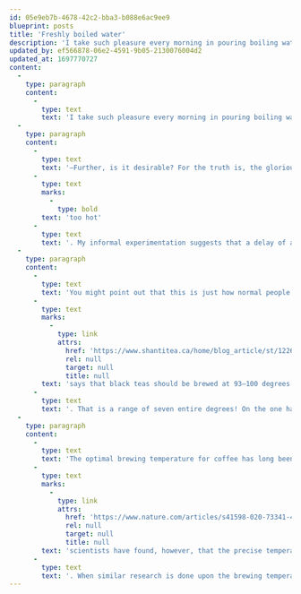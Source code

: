 ```yaml
---
id: 05e9eb7b-4678-42c2-bba3-b088e6ac9ee9
blueprint: posts
title: 'Freshly boiled water'
description: 'I take such pleasure every morning in pouring boiling water over first Jocelyn''s tea bag, then mine, and seeing the rich red-brown cloud of flavour instantly blossom out from each in turn and grow to fill each cup.'
updated_by: ef566878-06e2-4591-9b05-2130076004d2
updated_at: 1697770727
content:
  -
    type: paragraph
    content:
      -
        type: text
        text: 'I take such pleasure every morning in pouring boiling water over first Jocelyn''s tea bag, then mine, and seeing the rich red-brown cloud of flavour instantly blossom out from each in turn and grow to fill each cup. Except the water is not literally boiling at that point, is it?—it loses heat in the course of being poured. And there is always a little span of time between the shutting off of the kettle and the pouring of the tea – poised though I may be over the counter, teacups already prepared, I can only react and move the kettle so quickly. Persons wise in these matters say that black tea should be brewed with boiling water: but is that even possible?'
  -
    type: paragraph
    content:
      -
        type: text
        text: '—Further, is it desirable? For the truth is, the glorious cloud of tannins does not always bloom forth from the tea bag with equal swiftness – so I have observed; some cups of tea are potent and cheering, others weak and piteous. You may expect the latter to result from water that is not hot enough, and that is certainly true; my contention, however, is that it can equally arise from water that is '
      -
        type: text
        marks:
          -
            type: bold
        text: 'too hot'
      -
        type: text
        text: '. My informal experimentation suggests that a delay of a second or two after the water boils – really a mere lack of haste in pouring the water – greatly benefits the quality of the resulting tea.'
  -
    type: paragraph
    content:
      -
        type: text
        text: 'You might point out that this is just how normal people make tea and that only I would ever aspire to transfer boiling water onto a teabag instantaneously. That is true, but I believe my observations are still a valuable prelude to an as-yet-unfertilized area of research. Shanti Tea, a highly regarded Canadian tea distributor, '
      -
        type: text
        marks:
          -
            type: link
            attrs:
              href: 'https://www.shantitea.ca/home/blog_article/st/122635/dial-it-in-water-temperature-by-tea-type'
              rel: null
              target: null
              title: null
        text: 'says that black teas should be brewed at 93–100 degrees Celsius'
      -
        type: text
        text: '. That is a range of seven entire degrees! On the one hand, this accords with my hypothesis; on the other, I suspect that this range can be narrowed considerably with careful experimentation.'
  -
    type: paragraph
    content:
      -
        type: text
        text: 'The optimal brewing temperature for coffee has long been thought to be 200 degrees Fahrenheit, plus or minus five; '
      -
        type: text
        marks:
          -
            type: link
            attrs:
              href: 'https://www.nature.com/articles/s41598-020-73341-4'
              rel: null
              target: null
              title: null
        text: 'scientists have found, however, that the precise temperature turns out not to matter much on its own'
      -
        type: text
        text: '. When similar research is done upon the brewing temperature of tea, what will be revealed? Will the temperature turn out not to make such a difference as is commonly supposed? Or will it turn out – as I conjecture – that tea plays by different rules than coffee, and that 98-degree water is required for a proper brew?'
---
```

